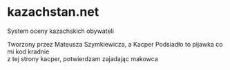 # kazachstan.net
System oceny kazachskich obywateli

Tworzony przez Mateusza Szymkiewicza, a Kacper Podsiadło to pijawka co mi kod kradnie
<br>
z tej strony kacper, potwierdzam zajadając makowca
